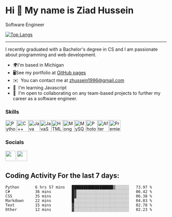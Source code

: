 Hi 👋 My name is Ziad Hussein
=============================

Software Engineer

[![Top Langs](https://github-readme-stats.vercel.app/api/top-langs/?username=ziadh&layout=compact)](https://github.com/ziadh/github-readme-stats)

-----------------
I recently graduated with a Bachelor's degree in CS and I am passionate about programming and web development.
* 🌍I'm based in Michigan
* 🖥️See my portfolio at [GitHub pages](https://ziadh.github.io/Personal-Portfolio/)
* ✉️  You can contact me at [zhussein1996@gmail.com](mailto:zhussein1996@gmail.com)
* 🧠  I'm learning Javascript
* 🤝  I'm open to collaborating on any team-based projects to further my career as a software engineer.

### Skills


<p align="left">
<a href="https://www.python.org/" target="_blank" rel="noreferrer"><img src="https://raw.githubusercontent.com/danielcranney/readme-generator/main/public/icons/skills/python-colored.svg" width="36" height="36" alt="Python" /></a><a href="https://docs.microsoft.com/en-us/cpp/?view=msvc-170" target="_blank" rel="noreferrer"><img src="https://raw.githubusercontent.com/danielcranney/readme-generator/main/public/icons/skills/cplusplus-colored.svg" width="36" height="36" alt="C++" /></a><a href="https://www.oracle.com/java/" target="_blank" rel="noreferrer"><img src="https://raw.githubusercontent.com/danielcranney/readme-generator/main/public/icons/skills/java-colored.svg" width="36" height="36" alt="Java" /></a><a href="https://developer.mozilla.org/en-US/docs/Web/JavaScript" target="_blank" rel="noreferrer"><img src="https://raw.githubusercontent.com/danielcranney/readme-generator/main/public/icons/skills/javascript-colored.svg" width="36" height="36" alt="JavaScript" /></a><a href="https://developer.mozilla.org/en-US/docs/Glossary/HTML5" target="_blank" rel="noreferrer"><img src="https://raw.githubusercontent.com/danielcranney/readme-generator/main/public/icons/skills/html5-colored.svg" width="36" height="36" alt="HTML5" /></a><a href="https://www.mongodb.com/" target="_blank" rel="noreferrer"><img src="https://raw.githubusercontent.com/danielcranney/readme-generator/main/public/icons/skills/mongodb-colored.svg" width="36" height="36" alt="MongoDB" /></a><a href="https://www.mysql.com/" target="_blank" rel="noreferrer"><img src="https://raw.githubusercontent.com/danielcranney/readme-generator/main/public/icons/skills/mysql-colored.svg" width="36" height="36" alt="MySQL" /></a><a href="https://www.adobe.com/uk/products/photoshop.html" target="_blank" rel="noreferrer"><img src="https://raw.githubusercontent.com/danielcranney/readme-generator/main/public/icons/skills/photoshop-colored.svg" width="36" height="36" alt="Photoshop" /></a><a href="https://www.adobe.com/uk/products/aftereffects.html" target="_blank" rel="noreferrer"><img src="https://raw.githubusercontent.com/danielcranney/readme-generator/main/public/icons/skills/aftereffects-colored.svg" width="36" height="36" alt="After Effects" /></a><a href="https://www.adobe.com/uk/products/premiere.html" target="_blank" rel="noreferrer"><img src="https://raw.githubusercontent.com/danielcranney/readme-generator/main/public/icons/skills/premierepro-colored.svg" width="36" height="36" alt="Premiere Pro" /></a></p>

### Socials<p align="left"> <a href="https://www.github.com/ziadh" target="_blank" rel="noreferrer"><img src="https://raw.githubusercontent.com/danielcranney/readme-generator/main/public/icons/socials/github.svg" width="32" height="32" /></a> <a href="https://www.linkedin.com/in/ziad-hussein-71022b23a" target="_blank" rel="noreferrer"><img src="https://raw.githubusercontent.com/danielcranney/readme-generator/main/public/icons/socials/linkedin.svg" width="32" height="32" /></a></p>

## Coding Activity For the last 7 days:
<!--START_SECTION:waka-->

```text
Python       6 hrs 57 mins   ██████████████████▒░░░░░░   73.97 %
C#           36 mins         █▓░░░░░░░░░░░░░░░░░░░░░░░   06.42 %
CSS          35 mins         █▓░░░░░░░░░░░░░░░░░░░░░░░   06.38 %
Markdown     22 mins         █░░░░░░░░░░░░░░░░░░░░░░░░   04.03 %
Text         15 mins         ▓░░░░░░░░░░░░░░░░░░░░░░░░   02.78 %
Other        12 mins         ▓░░░░░░░░░░░░░░░░░░░░░░░░   02.23 %
```

<!--END_SECTION:waka-->
